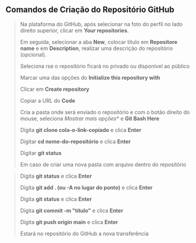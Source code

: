 ## Comandos de Criação do Repositório GitHub

> Na plataforma do GitHub, após selecionar na foto do perfil no lado direito superior, clicar em **Your repositories**. 
>
> Em seguida, selecionar a aba **New**, colocar título em **Repositore name** e em **Description**, realizar uma descrição do repositório (opcional). 
>
> Seleciona rse o repositório ficará no privado ou disponível ao público
>
> Marcar uma das opções do **Initialize this repository with**
>
> Clicar em **Create repository**
>
> Copiar a URL do **Code**
>
> Cria a pasta onde será enviado o repositório e com o botão direito do mouse, seleciona *Mostrar mais opções** e **Git Bash Here**
>
> Digita **git clone cola-o-link-copiado** e clica **Enter**
>
> Digitar **cd nome-do-repositório** e clica **Enter**
>
> Digitar **git status**
>
> Em caso de criar uma nova pasta com arquivo dentro do repositório

> Digita **git status** e clica **Enter**
>
> Digita **git add . (ou -A no lugar do ponto)** e clica **Enter**
>
> Digita **git status** e clica **Enter**
>
> Digita **git commit -m "título"** e clica **Enter**
>
> Digita **git push origin main** e clica **Enter**
>
> Estará no repositório do GitHub a nova transferência
>
> 